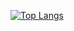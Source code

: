[![Top Langs](https://github-readme-stats.vercel.app/api/top-langs/?username=jottenlips&hide=Jupyter%20Notebook,html,reason,svelte&layout=compact)](https://github.com/anuraghazra/github-readme-stats)
